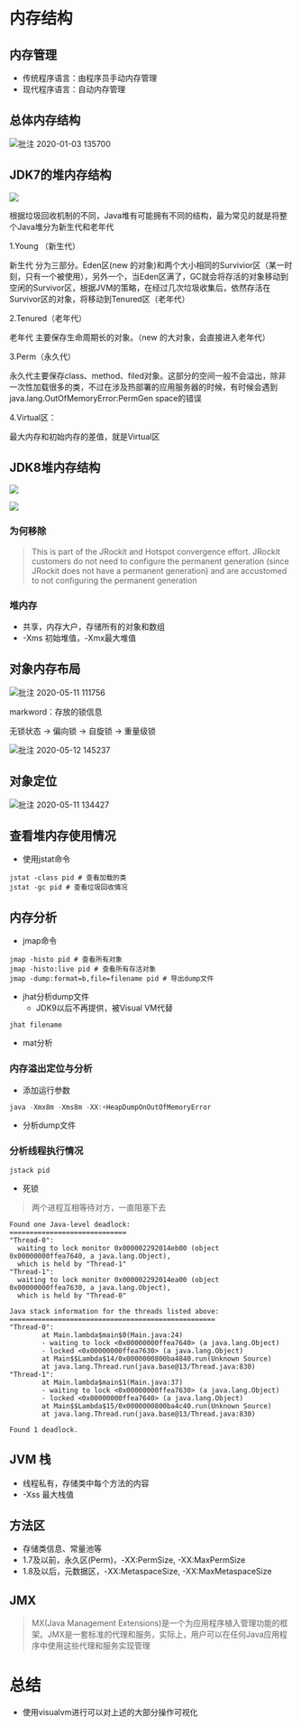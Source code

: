 # 内存结构

## 内存管理

- 传统程序语言：由程序员手动内存管理
- 现代程序语言：自动内存管理

## 总体内存结构

![批注 2020-01-03 135700](/assets/批注%202020-01-03%20135700.png)

## JDK7的堆内存结构

![](https://img-blog.csdnimg.cn/20190222154219611.png?x-oss-process=image/watermark,type_ZmFuZ3poZW5naGVpdGk,shadow_10,text_aHR0cHM6Ly9ibG9nLmNzZG4ubmV0L3UwMTE2MjU0MjE=,size_16,color_FFFFFF,t_70)

根据垃圾回收机制的不同，Java堆有可能拥有不同的结构，最为常见的就是将整个Java堆分为新生代和老年代

1.Young （新生代）

新生代 分为三部分。Eden区(new 的对象)和两个大小相同的Survivior区（某一时刻，只有一个被使用），另外一个，当Eden区满了，GC就会将存活的对象移动到空闲的Survivor区，根据JVM的策略，在经过几次垃圾收集后，依然存活在Survivor区的对象，将移动到Tenured区（老年代）

2.Tenured（老年代）

老年代 主要保存生命周期长的对象。（new 的大对象，会直接进入老年代）

3.Perm（永久代）

永久代主要保存class、method、filed对象。这部分的空间一般不会溢出，除非一次性加载很多的类，不过在涉及热部署的应用服务器的时候，有时候会遇到 java.lang.OutOfMemoryError:PermGen space的错误

4.Virtual区：

最大内存和初始内存的差值，就是Virtual区

## JDK8堆内存结构

![](https://img-blog.csdnimg.cn/20190222154349947.png?x-oss-process=image/watermark,type_ZmFuZ3poZW5naGVpdGk,shadow_10,text_aHR0cHM6Ly9ibG9nLmNzZG4ubmV0L3UwMTE2MjU0MjE=,size_16,color_FFFFFF,t_70)

![](https://img-blog.csdnimg.cn/20190222154442676.png?x-oss-process=image/watermark,type_ZmFuZ3poZW5naGVpdGk,shadow_10,text_aHR0cHM6Ly9ibG9nLmNzZG4ubmV0L3UwMTE2MjU0MjE=,size_16,color_FFFFFF,t_70)

### 为何移除

>This is part of the JRockit and Hotspot convergence effort. JRockit customers do not need to configure the permanent generation (since JRockit does not have a permanent generation) and are accustomed to not configuring the permanent generation

### 堆内存

- 共享，内存大户，存储所有的对象和数组
- -Xms 初始堆值，-Xmx最大堆值

## 对象内存布局

![批注 2020-05-11 111756](/assets/批注%202020-05-11%20111756.png)

markword：存放的锁信息

无锁状态 -> 偏向锁 -> 自旋锁 -> 重量级锁

![批注 2020-05-12 145237](/assets/批注%202020-05-12%20145237.png)

## 对象定位

![批注 2020-05-11 134427](/assets/批注%202020-05-11%20134427.png)

## 查看堆内存使用情况

- 使用jstat命令

```shell
jstat -class pid # 查看加载的类
jstat -gc pid # 查看垃圾回收情况
```

## 内存分析

- jmap命令

```shell
jmap -histo pid # 查看所有对象
jmap -histo:live pid # 查看所有存活对象
jmap -dump:format=b,file=filename pid # 导出dump文件
```

- jhat分析dump文件
    - JDK9以后不再提供，被Visual VM代替

```shell
jhat filename
```

- mat分析

### 内存溢出定位与分析

- 添加运行参数

```java
java -Xmx8m -Xms8m -XX:+HeapDumpOnOutOfMemoryError
```

- 分析dump文件

### 分析线程执行情况

```shell
jstack pid
```

- 死锁

> 两个进程互相等待对方，一直阻塞下去

```text
Found one Java-level deadlock:
=============================
"Thread-0":
  waiting to lock monitor 0x000002292014eb00 (object 0x00000000ffea7640, a java.lang.Object),
  which is held by "Thread-1"
"Thread-1":
  waiting to lock monitor 0x000002292014ea00 (object 0x00000000ffea7630, a java.lang.Object),
  which is held by "Thread-0"

Java stack information for the threads listed above:
===================================================
"Thread-0":
        at Main.lambda$main$0(Main.java:24)
        - waiting to lock <0x00000000ffea7640> (a java.lang.Object)
        - locked <0x00000000ffea7630> (a java.lang.Object)
        at Main$$Lambda$14/0x0000000800ba4840.run(Unknown Source)
        at java.lang.Thread.run(java.base@13/Thread.java:830)
"Thread-1":
        at Main.lambda$main$1(Main.java:37)
        - waiting to lock <0x00000000ffea7630> (a java.lang.Object)
        - locked <0x00000000ffea7640> (a java.lang.Object)
        at Main$$Lambda$15/0x0000000800ba4c40.run(Unknown Source)
        at java.lang.Thread.run(java.base@13/Thread.java:830)

Found 1 deadlock.
```

## JVM 栈

- 线程私有，存储类中每个方法的内容
- -Xss 最大栈值

## 方法区

- 存储类信息、常量池等
- 1.7及以前，永久区(Perm)，-XX:PermSize, -XX:MaxPermSize
- 1.8及以后，元数据区，-XX:MetaspaceSize, -XX:MaxMetaspaceSize

## JMX

>MX(Java Management Extensions)是一个为应用程序植入管理功能的框架。JMX是一套标准的代理和服务，实际上，用户可以在任何Java应用程序中使用这些代理和服务实现管理

# 总结

- 使用visualvm进行可以对上述的大部分操作可视化
